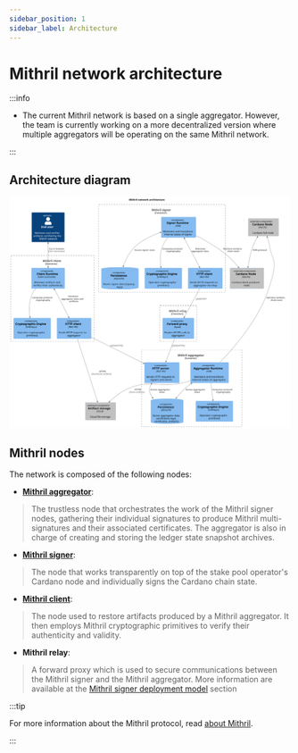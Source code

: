 ```yaml
---
sidebar_position: 1
sidebar_label: Architecture
---
```


# Mithril network architecture

:::info

* The current Mithril network is based on a single aggregator. However, the team is currently working on a more decentralized version where multiple aggregators will be operating on the same Mithril network.

:::

## Architecture diagram

[![Architecture](images/architecture.svg)](images/architecture.svg)

## Mithril nodes

The network is composed of the following nodes:

* [**Mithril aggregator**](./aggregator.md):

> The trustless node that orchestrates the work of the Mithril signer nodes, gathering their individual signatures to produce Mithril multi-signatures and their associated certificates. The aggregator is also in charge of creating and storing the ledger state snapshot archives.

* [**Mithril signer**](./signer.md):

> The node that works transparently on top of the stake pool operator's Cardano node and individually signs the Cardano chain state.

* [**Mithril client**](./client.md):

> The node used to restore artifacts produced by a Mithril aggregator. It then employs Mithril cryptographic primitives to verify their authenticity and validity.

* **Mithril relay**:

> A forward proxy which is used to secure communications between the Mithril signer and the Mithril aggregator. More information are available at the [Mithril signer deployment model](../../manual/getting-started/run-signer-node#mithril-signer-deployment-model) section

:::tip

For more information about the Mithril protocol, read [about Mithril](../mithril-protocol/protocol.md).

:::